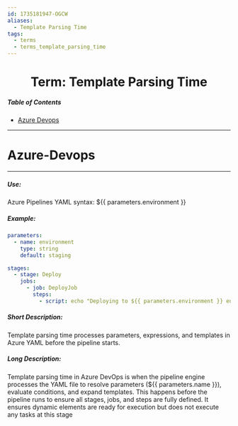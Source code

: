```yaml
---
id: 1735181947-OGCW
aliases:
  - Template Parsing Time
tags:
  - terms
  - terms_template_parsing_time
---
```


<center>
<h1>Term: Template Parsing Time</h1>
</center>


##### Table of Contents
- [Azure Devops](#azure-devops)


---
# Azure-Devops
---
##### Use:
Azure Pipelines YAML
syntax: ${{ parameters.environment }}

##### Example:
```yaml
parameters:
  - name: environment
    type: string
    default: staging

stages:
  - stage: Deploy
    jobs:
      - job: DeployJob
        steps:
          - script: echo "Deploying to ${{ parameters.environment }} environment"
```

##### Short Description:
Template parsing time processes parameters, expressions, and templates in
Azure YAML before the pipeline starts.

##### Long Description:
Template parsing time in Azure DevOps is when the pipeline engine processes
the YAML file to resolve parameters (${{ parameters.name }}), evaluate
conditions, and expand templates. This happens before the pipeline runs to
ensure all stages, jobs, and steps are fully defined. It ensures dynamic
elements are ready for execution but does not execute any tasks at this stage

